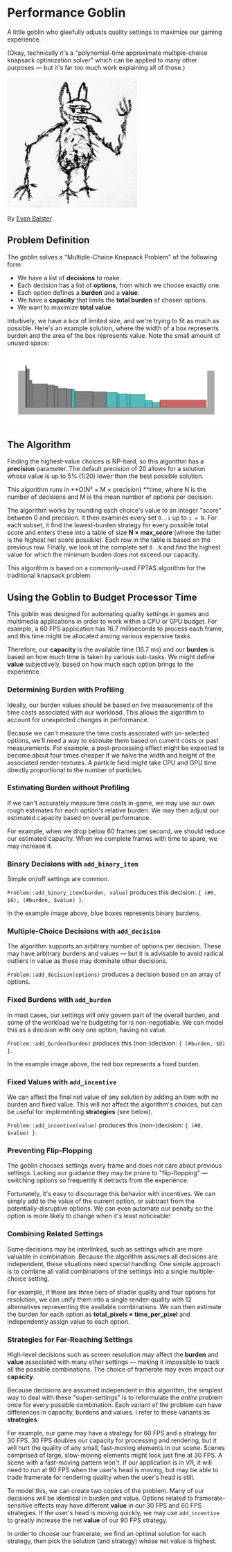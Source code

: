 # Performance Goblin
A little goblin who gleefully adjusts quality settings to maximize our gaming experience.

(Okay, technically it's a "polynomial-time approximate multiple-choice knapsack optimization solver" which can be applied to many other purposes — but it's far too much work explaining all of those.)

![a drawing of a goblin](goblin.png)

By [Evan Balster](https://imitone.com)



## Problem Definition

The goblin solves a "Multiple-Choice Knapsack Problem" of the following form:

* We have a list of **decisions** to make.
* Each decision has a list of **options**, from which we choose exactly one.
* Each option defines a **burden** and a **value**.
* We have a **capacity** that limits the **total burden** of chosen options.
* We want to maximize **total value**.

Intuitively, we have a box of limited size, and we're trying to fit as much as possible.  Here's an example solution, where the width of a box represents burden and the area of the box represents value.  Note the small amount of unused space:

![a series of differently-shaped boxes, sorted by height and packed tightly into a tray.](example-solution.png)



## The Algorithm

Finding the highest-value choices is NP-hard, so this algorithm has a **precision** parameter.  The default precision of 20 allows for a solution whose value is up to 5% (1/20) lower than the best possible solution.

This algorithm runs in **O(N² × M × precision) **time, where N is the number of decisions and M is the mean number of options per decision.

The algorithm works by rounding each choice's value to an integer "score" between 0 and precision.  It then examines every set `0..i` up to `i = N`.  For each subset, it find the lowest-burden strategy for every possible total score and enters these into a table of size **N × max_score** (where the latter is the highest net score possible).  Each row in the table is based on the previous row.  Finally, we look at the complete set `0..N` and find the highest value for which the minimum burden does not exceed our capacity.

This algorithm is based on a commonly-used FPTAS algorithm for the traditional knapsack problem.



## Using the Goblin to Budget Processor Time

This goblin was designed for automating quality settings in games and multimedia applications in order to work within a CPU or GPU budget.  For example, a 60 FPS application has 16.7 milliseconds to process each frame, and this time might be allocated among various expensive tasks.

Therefore, our **capacity** is the available time (16.7 ms) and our **burden** is based on how much time is taken by various sub-tasks.  We might define **value** subjectively, based on how much each option brings to the experience.

### Determining Burden with Profiling

Ideally, our burden values should be based on live measurements of the time costs associated with our workload.  This allows the algorithm to account for unexpected changes in performance.

Because we can't measure the time costs associated with un-selected options, we'll need a way to estimate them based on current costs or past measurements.  For example, a post-processing effect might be expected to become about four times cheaper if we halve the width and height of the associated render-textures.  A particle field might take CPU and GPU time directly proportional to the number of particles.

### Estimating Burden without Profiling

If we can't accurately measure time costs in-game, we may use our own rough estimates for each option's relative burden.  We may then adjust our estimated capacity based on overall performance.

For example, when we drop below 60 frames per second, we should reduce our estimated capacity.  When we complete frames with time to spare, we may increase it.

### Binary Decisions with `add_binary_item`

Simple on/off settings are common.

`Problem::add_binary_item(burden, value)` produces this decision:
	 `{ (#0, $0), (#burden, $value) }`.

In the example image above, blue boxes represents binary burdens.

### Multiple-Choice Decisions with `add_decision`

The algorithm supports an arbitrary number of options per decision.  These may have arbitrary burdens and values — but it is advisable to avoid radical outliers in value as these may dominate other decisions.

`Problem::add_decision(options)` produces a decision based on an array of options.

### Fixed Burdens with `add_burden`

In most cases, our settings will only govern part of the overall burden, and some of the workload we're budgeting for is non-negotiable.  We can model this as a decision with only one option, having no value.

`Problem::add_burden(burden)` produces this (non-)decision:
	 `{ (#burden, $0) }`.

In the example image above, the red box represents a fixed burden.

### Fixed Values with `add_incentive`

We can affect the final net value of any solution by adding an item with no burden and fixed value.  This will not affect the algorithm's choices, but can be useful for implementing **strategies** (see below).

`Problem::add_incentive(value)` produces this (non-)decision:
	 `{ (#0, $value) }`.

### Preventing Flip-Flopping

The goblin chooses settings every frame and does not care about previous settings.  Lacking our guidance they may be prone to "flip-flopping" — switching options so frequently it detracts from the experience.

Fortunately, it's easy to discourage this behavior with incentives.  We can simply add to the value of the current option, or subtract from the potentially-disruptive options.  We can even automate our penalty so the option is more likely to change when it's least noticeable!

### Combining Related Settings

Some decisions may be interlinked, such as settings which are more valuable in combination.  Because the algorithm assumes all decisions are independent, these situations need special handling.  One simple approach is to combine all valid combinations of the settings into a single multiple-choice setting.

For example, if there are three tiers of shader quality and four options for resolution, we can unify them into a single render-quality with 12 alternatives representing the available combinations.  We can then estimate the burden for each option as **total_pixels × time_per_pixel** and independently assign value to each option.

### Strategies for Far-Reaching Settings

High-level decisions such as screen resolution may affect the **burden** and **value** associated with many other settings — making it impossible to track all the possible combinations.  The choice of framerate may even impact our **capacity**.

Because decisions are assumed independent in this algorithm, the simplest way to deal with these "super-settings" is to reformulate the *entire* problem once for every possible combination.  Each variant of the problem can have differences in capacity, burdens and values.  I refer to these variants as **strategies**.

For example, our game may have a strategy for 60 FPS and a strategy for 30 FPS.  30 FPS doubles our capacity for processing and rendering, but it will hurt the quality of any small, fast-moving elements in our scene.  Scenes comprised of large, slow-moving elements might look just fine at 30 FPS.  A scene with a fast-moving pattern won't.  If our application is in VR, it will need to run at 90 FPS when the user's head is moving, but may be able to trade framerate for rendering quality when the user's head is still.

To model this, we can create two copies of the problem.  Many of our decisions will be identical in burden and value.  Options related to framerate-sensitive effects may have different **value** in our 30 FPS and 60 FPS strategies.  If the user's head is moving quickly, we may use `add_incentive` to greatly increase the net **value** of our 90 FPS strategy.

In order to choose our framerate, we find an optimal solution for each strategy, then pick the solution (and strategy) whose net value is highest.